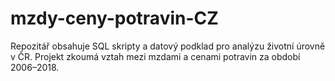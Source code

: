 # mzdy-ceny-potravin-CZ
Repozitář obsahuje SQL skripty a datový podklad pro analýzu životní úrovně v ČR. Projekt zkoumá vztah mezi mzdami a cenami potravin za období 2006–2018.
